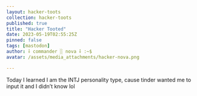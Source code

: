 ```yaml
---
layout: hacker-toots
collection: hacker-toots
published: true
title: "Hacker Tooted"
date: 2023-05-19T02:55:25Z
pinned: false
tags: [mastodon]
author: ⸸ commander ░ nova ⸸ :~$
avatar: /assets/media_attachments/hacker-nova.png

---
```


<p>Today I learned I am the INTJ personality type, cause tinder wanted me to input it and I didn’t know lol</p>


